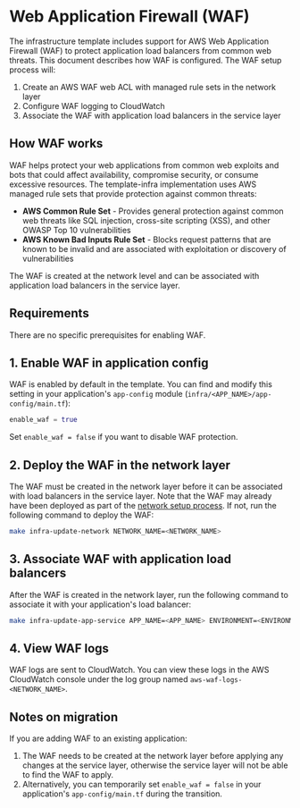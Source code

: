 # Web Application Firewall (WAF)

The infrastructure template includes support for AWS Web Application Firewall (WAF) to protect application load balancers from common web threats. This document describes how WAF is configured. The WAF setup process will:

1. Create an AWS WAF web ACL with managed rule sets in the network layer
2. Configure WAF logging to CloudWatch
3. Associate the WAF with application load balancers in the service layer

## How WAF works

WAF helps protect your web applications from common web exploits and bots that could affect availability, compromise security, or consume excessive resources. The template-infra implementation uses AWS managed rule sets that provide protection against common threats:

- **AWS Common Rule Set** - Provides general protection against common web threats like SQL injection, cross-site scripting (XSS), and other OWASP Top 10 vulnerabilities
- **AWS Known Bad Inputs Rule Set** - Blocks request patterns that are known to be invalid and are associated with exploitation or discovery of vulnerabilities

The WAF is created at the network level and can be associated with application load balancers in the service layer.

## Requirements

There are no specific prerequisites for enabling WAF.

## 1. Enable WAF in application config

WAF is enabled by default in the template. You can find and modify this setting in your application's `app-config` module (`infra/<APP_NAME>/app-config/main.tf`):

```terraform
enable_waf = true
```

Set `enable_waf = false` if you want to disable WAF protection.

## 2. Deploy the WAF in the network layer

The WAF must be created in the network layer before it can be associated with load balancers in the service layer. Note that the WAF may already have been deployed as part of the [network setup process](./set-up-network.md). If not, run the following command to deploy the WAF:

```bash
make infra-update-network NETWORK_NAME=<NETWORK_NAME>
```

## 3. Associate WAF with application load balancers

After the WAF is created in the network layer, run the following command to associate it with your application's load balancer:

```bash
make infra-update-app-service APP_NAME=<APP_NAME> ENVIRONMENT=<ENVIRONMENT>
```

## 4. View WAF logs

WAF logs are sent to CloudWatch. You can view these logs in the AWS CloudWatch console under the log group named `aws-waf-logs-<NETWORK_NAME>`.

## Notes on migration

If you are adding WAF to an existing application:

1. The WAF needs to be created at the network layer before applying any changes at the service layer, otherwise the service layer will not be able to find the WAF to apply.
2. Alternatively, you can temporarily set `enable_waf = false` in your application's `app-config/main.tf` during the transition.

